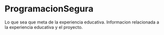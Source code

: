 # ProgramacionSegura
Lo que sea que meta de la experiencia educativa.
Informacion relacionada a la experiencia educativa y el proyecto.
